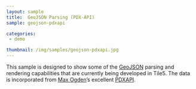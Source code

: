 ```yaml
---
layout: sample
title:  GeoJSON Parsing (PDX-API)
sample: geojson-pdxapi

categories:
 - demo

thumbnail: /img/samples/geojson-pdxapi.jpg
---
```


This sample is designed to show some of the [GeoJSON](http://geojson.org/) parsing and rendering capabilities that are currently being developed in Tile5. The data is incorporated from [Max Ogden](http://twitter.com/maxogden)’s excellent [PDXAPI](http://pdxapi.com/).